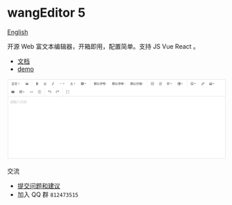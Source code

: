 # wangEditor 5

[English](./README-en.md)

开源 Web 富文本编辑器，开箱即用，配置简单。支持 JS Vue React 。

- [文档](https://www.wangeditor.com/)
- [demo](https://www.wangeditor.com/demo/)

![](./docs/images/editor.png)

交流
- [提交问题和建议](https://github.com/wangeditor-team/wangEditor-v5/issues)
- 加入 QQ 群 `812473515`
